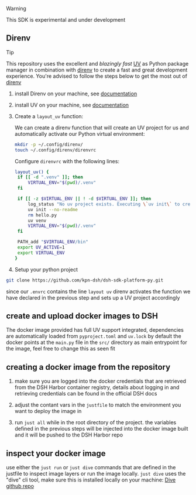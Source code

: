 > [!WARNING]
> This SDK is experimental and under development

## Direnv

> [!TIP]
> This repository uses the excellent and _blazingly fast_ [UV](https://github.com/astral-sh/uv) as Python package manager in combination with [direnv](https://github.com/direnv/direnv) to create a fast and great development experience. You're advised to follow the steps below to get the most out of [direnv](https://github.com/direnv/direnv)

1. install Direnv on your machine, see [documentation](https://direnv.net/)

2. install UV on your machine, see [documentation](https://github.com/astral-sh/uv)

3. Create a `layout_uv` function:

   We can create a direnv function that will create an UV project for us and automatically activate
   our Python virtual environment:

   ```bash
   mkdir -p ~/.config/direnv/
   touch ~/.config/direnv/direnvrc
   ```

   Configure `direnvrc` with the following lines:

   ```bash
   layout_uv() {
    if [[ -d ".venv" ]]; then
        VIRTUAL_ENV="$(pwd)/.venv"
    fi

    if [[ -z $VIRTUAL_ENV || ! -d $VIRTUAL_ENV ]]; then
        log_status "No uv project exists. Executing \`uv init\` to create one."
        uv init --no-readme
        rm hello.py
        uv venv
        VIRTUAL_ENV="$(pwd)/.venv"
    fi

    PATH_add "$VIRTUAL_ENV/bin"
    export UV_ACTIVE=1
    export VIRTUAL_ENV
   }
   ```

4. Setup your python project

```bash
git clone https://github.com/kpn-dsh/dsh-sdk-platform-py.git
```

since our `.envrc` contains the line `layout uv` direnv activates the function we have declared in
the previous step and sets up a UV project accordingly

## create and upload docker images to DSH

The docker image provided has full UV support integrated, dependencies are automatically loaded from `pyproject.toml` and `uv.lock`
by default the docker points at the `main.py` file in the `src/` directory as main entrypoint for the image, feel free to change this as seen fit

## creating a docker image from the repository

1. make sure you are logged into the docker credentials that are retrieved from the DSH Harbor container registry, details about logging in and retrieving credentials can be found in the official DSH docs

2. adjust the contant vars in the `justfile` to match the environment you want to deploy the image in

3. run `just all` while in the root directory of the project. the variables defined in the previous steps will be injected into the docker image built and it will be pushed to the DSH Harbor repo

## inspect your docker image

use either the `just run` or `just dive` commands that are defined in the justfile to inspect image layers or run the image locally.
`just dive` uses the "dive" cli tool, make sure this is installed locally on your machine: [Dive github repo](https://github.com/wagoodman/dive/blob/main/README.md)

